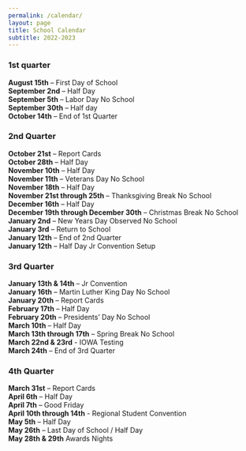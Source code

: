 ```yaml
---
permalink: /calendar/
layout: page
title: School Calendar
subtitle: 2022-2023
---
```


### 1st quarter
**August 15th** – First Day of School<br />
**September 2nd** – Half Day<br />
**September 5th** – Labor Day No School<br />
**September 30th** – Half day<br />
**October 14th** – End of 1st Quarter<br />
### 2nd Quarter
**October 21st** – Report Cards<br />
**October 28th** – Half Day<br />
**November 10th** – Half Day<br />
**November 11th** – Veterans Day No School<br />
**November 18th** – Half Day<br />
**November 21st through 25th** – Thanksgiving Break No School<br />
**December 16th** – Half Day<br />
**December 19th through December 30th** – Christmas Break No School<br />
**January 2nd** – New Years Day Observed No School<br />
**January 3rd** – Return to School<br />
**January 12th** – End of 2nd Quarter<br />
**January 12th** – Half Day Jr Convention Setup<br />
### 3rd Quarter
**January 13th & 14th** – Jr Convention<br />
**January 16th** – Martin Luther King Day No School<br />
**January 20th** – Report Cards<br />
**February 17th** – Half Day<br />
**February 20th** – Presidents’ Day No School<br />
**March 10th** – Half Day<br />
**March 13th through 17th** – Spring Break No School<br />
**March 22nd & 23rd** - IOWA Testing<br />
**March 24th** – End of 3rd Quarter<br />
### 4th Quarter
**March 31st** – Report Cards<br />
**April 6th** – Half Day<br />
**April 7th** – Good Friday<br />
**April 10th through 14th** - Regional Student Convention<br />
**May 5th** – Half Day<br />
**May 26th** – Last Day of School / Half Day<br />
**May 28th & 29th** Awards Nights<br />